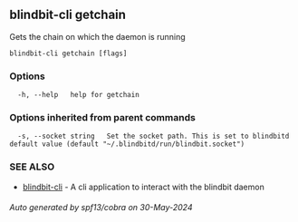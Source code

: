 ## blindbit-cli getchain

Gets the chain on which the daemon is running

```
blindbit-cli getchain [flags]
```

### Options

```
  -h, --help   help for getchain
```

### Options inherited from parent commands

```
  -s, --socket string   Set the socket path. This is set to blindbitd default value (default "~/.blindbitd/run/blindbit.socket")
```

### SEE ALSO

* [blindbit-cli](blindbit-cli.md)	 - A cli application to interact with the blindbit daemon

###### Auto generated by spf13/cobra on 30-May-2024
